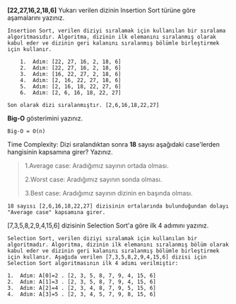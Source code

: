 **[22,27,16,2,18,6]** 
Yukarı verilen dizinin Insertion Sort türüne göre aşamalarını yazınız.

    Insertion Sort, verilen diziyi sıralamak için kullanılan bir sıralama algoritmasıdır. Algoritma, dizinin ilk elemanını sıralanmış olarak kabul eder ve dizinin geri kalanını sıralanmış bölümle birleştirmek için kullanır.
    
        1.  Adım: [22, 27, 16, 2, 18, 6]
        2.  Adım: [22, 27, 16, 2, 18, 6]
        3.  Adım: [16, 22, 27, 2, 18, 6]
        4.  Adım: [2, 16, 22, 27, 18, 6]
        5.  Adım: [2, 16, 18, 22, 27, 6]
        6.  Adım: [2, 6, 16, 18, 22, 27]
    
    Son olarak dizi sıralanmıştır. [2,6,16,18,22,27]

**Big-O** gösterimini yazınız.


    Big-O = O(n)



Time Complexity: Dizi sıralandıktan sonra **18** sayısı aşağıdaki case'lerden hangisinin kapsamına girer? Yazınız.

> 1.Average case: Aradığımız sayının ortada olması.
> 
> 2.Worst case: Aradığımız sayının sonda olması.
> 
> 3.Best case: Aradığımız sayının dizinin en başında olması.

    18 sayısı [2,6,16,18,22,27] dizisinin ortalarında bulunduğundan dolayı "Average case" kapsamına girer.


[7,3,5,8,2,9,4,15,6] dizisinin Selection Sort'a göre ilk 4 adımını yazınız.


    Selection Sort, verilen diziyi sıralamak için kullanılan bir algoritmadır. Algoritma, dizinin ilk elemanını sıralanmış bölüm olarak kabul eder ve dizinin geri kalanını sıralanmış bölümle birleştirmek için kullanır. Aşağıda verilen [7,3,5,8,2,9,4,15,6] dizisi için Selection Sort algoritmasının ilk 4 adımı verilmiştir:
    
    1.  Adım: A[0]=2 . [2, 3, 5, 8, 7, 9, 4, 15, 6]
    2.  Adım: A[1]=3 . [2, 3, 5, 8, 7, 9, 4, 15, 6]
    3.  Adım: A[2]=4 . [2, 3, 4, 8, 7, 9, 5, 15, 6]
    4.  Adım: A[3]=5 . [2, 3, 4, 5, 7, 9, 8, 15, 6]